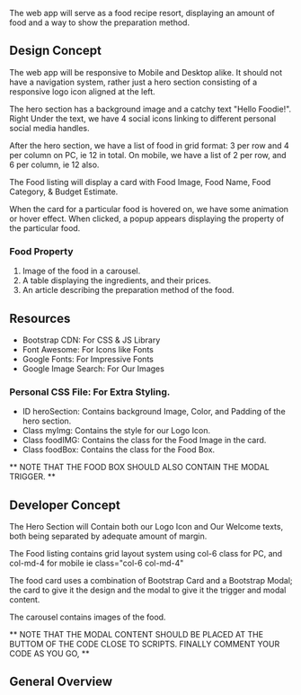 
The web app will serve as a food recipe resort, displaying an amount of food and a way to show the preparation method.

## Design Concept

The web app will be responsive to Mobile and Desktop alike. It should not have a navigation system, rather just a hero section consisting of a responsive logo icon aligned at the left.

The hero section has a background image and a catchy text "Hello Foodie!". Right Under the text, we have 4 social icons linking to different personal social media handles.

After the hero section, we have a list of food in grid format: 3 per row and 4 per column on PC, ie 12 in total. On mobile, we have a list of 2 per row, and 6 per column, ie 12 also.

The Food listing will display a card with Food Image, Food Name, Food Category, & Budget Estimate.

When the card for a particular food is hovered on, we have some animation or hover effect. When clicked, a popup appears displaying the property of the particular food.

### Food Property

1. Image of the food in a carousel.
2. A table displaying the ingredients, and their prices.
3. An article describing the preparation method of the food.

## Resources

* Bootstrap CDN: For CSS & JS Library
* Font Awesome: For Icons like Fonts
* Google Fonts: For Impressive Fonts
* Google Image Search: For Our Images

### Personal CSS File: For Extra Styling.
* ID heroSection: Contains background Image, Color, and Padding of the hero section.
* Class myImg: Contains the style for our Logo Icon.
* Class foodIMG: Contains the class for the Food Image in the card.
* Class foodBox: Contains the class for the Food Box.

** NOTE THAT THE FOOD BOX SHOULD ALSO CONTAIN THE MODAL TRIGGER. **

## Developer Concept

The Hero Section will Contain both our Logo Icon and Our Welcome texts, both being separated by adequate amount of margin.

The Food listing contains grid layout system using col-6 class for PC, and col-md-4 for mobile ie class="col-6 col-md-4"

The food card uses a combination of Bootstrap Card and a Bootstrap Modal; the card to give it the design and the modal to give it the trigger  and modal content.

The carousel contains images of the food.


** NOTE THAT THE MODAL CONTENT SHOULD BE PLACED AT THE BUTTOM OF THE CODE CLOSE TO SCRIPTS.
FINALLY COMMENT YOUR CODE AS YOU GO, **


## General Overview




